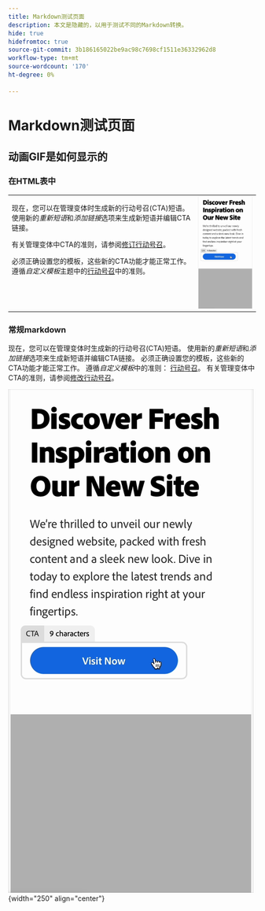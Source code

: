 ```yaml
---
title: Markdown测试页面
description: 本文是隐藏的，以用于测试不同的Markdown转换。
hide: true
hidefromtoc: true
source-git-commit: 3b186165022be9ac98c7698cf1511e36332962d8
workflow-type: tm+mt
source-wordcount: '170'
ht-degree: 0%

---
```


# Markdown测试页面

## 动画GIF是如何显示的

### 在HTML表中

<table style="table-layout:fixed">
<tr style="border: 0;">
  <td valign="top">
    <p>现在，您可以在管理变体时生成新的行动号召(CTA)短语。 使用新的<em>重新短语</em>和<em>添加链接</em>选项来生成新短语并编辑CTA链接。</p>
    <p>有关管理变体中CTA的准则，请参阅<a href="/help/user-guide/create/manage-variants.md#revise-call-to-action">修订行动号召</a>。</p>
    <p>必须正确设置您的模板，这些新的CTA功能才能正常工作。 遵循<em>自定义模板</em>主题中的<a href="/help/user-guide/content/customize-template.md#calls-to-action">行动号召</a>中的准则。</p>
    <!-- GS-6676 -->
  </td>
  <td valign="top">
    <img src="../assets/animation/rephrase-cta.gif" class="modal-image" alt="CTA正在使用的重新短语" width="250"></td>
  </tr>
</table>

### 常规markdown

现在，您可以在管理变体时生成新的行动号召(CTA)短语。 使用新的&#x200B;_重新短语_&#x200B;和&#x200B;_添加链接_&#x200B;选项来生成新短语并编辑CTA链接。 必须正确设置您的模板，这些新的CTA功能才能正常工作。 遵循&#x200B;_自定义模板_&#x200B;中的准则： [行动号召](/help/user-guide/content/customize-template.md#calls-to-action)。 有关管理变体中CTA的准则，请参阅[修改行动号召](/help/user-guide/create/manage-variants.md#revise-call-to-action)。<!-- GS-6676 -->

![CTA重新短语操作](/help/assets/animation/rephrase-cta.gif "CTA重新短语"){width="250" align="center"}
